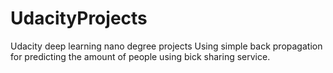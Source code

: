 # UdacityProjects
Udacity deep learning nano degree projects
Using simple back propagation for predicting the amount of people using bick sharing service.
